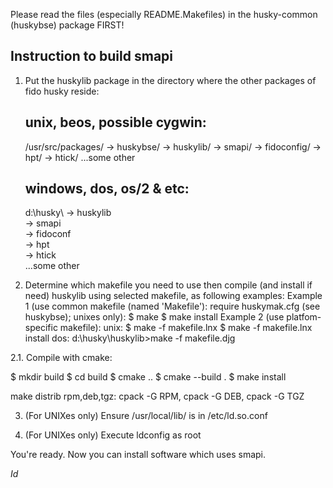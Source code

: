 
Please read the files (especially README.Makefiles) in the
husky-common (huskybse) package FIRST!

Instruction to build smapi
-----------------------------

1. Put the huskylib package in the directory where the other packages of fido
   husky reside:

   unix, beos, possible cygwin:
   -------------------
   /usr/src/packages/        -> huskybse/
                             -> huskylib/
                             -> smapi/
                             -> fidoconfig/
                             -> hpt/
                             -> htick/
                             ...some other

   windows, dos, os/2 & etc:
   -------------------------
   d:\husky\                 -> huskylib\
                             -> smapi\
                             -> fidoconf\
                             -> hpt\
                             -> htick\
                             ...some other

2. Determine which makefile you need to use then compile (and install if need)
   huskylib using selected makefile, as following examples:
   Example 1 (use common makefile (named 'Makefile'): require huskymak.cfg (see
              huskybse); unixes only):
	$ make
	$ make install
   Example 2 (use platfom-specific makefile):
   unix:
	$ make -f makefile.lnx
	$ make -f makefile.lnx install
   dos:
        d:\husky\huskylib>make -f makefile.djg

2.1. Compile with cmake:

  $ mkdir build
  $ cd build
  $ cmake ..
  $ cmake --build .
  $ make install

  make distrib rpm,deb,tgz:
    cpack -G RPM, cpack -G DEB, cpack -G TGZ

3. (For UNIXes only) Ensure /usr/local/lib/ is in /etc/ld.so.conf

4. (For UNIXes only) Execute ldconfig as root

You're ready. Now you can install software which uses smapi.

$Id$
